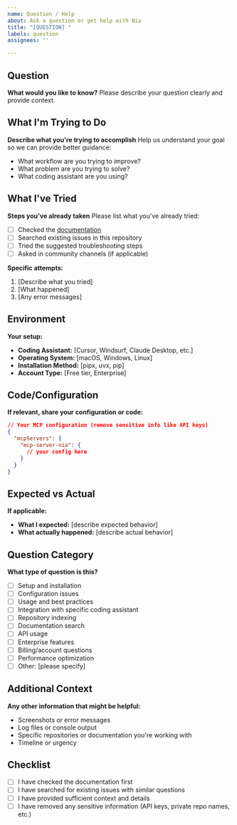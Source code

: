 ```yaml
---
name: Question / Help
about: Ask a question or get help with Nia
title: "[QUESTION] "
labels: question
assignees: ''

---
```


## Question
**What would you like to know?**
Please describe your question clearly and provide context.

## What I'm Trying to Do
**Describe what you're trying to accomplish**
Help us understand your goal so we can provide better guidance:
- What workflow are you trying to improve?
- What problem are you trying to solve?
- What coding assistant are you using?

## What I've Tried
**Steps you've already taken**
Please list what you've already tried:
- [ ] Checked the [documentation](https://docs.trynia.ai)
- [ ] Searched existing issues in this repository
- [ ] Tried the suggested troubleshooting steps
- [ ] Asked in community channels (if applicable)

**Specific attempts:**
1. [Describe what you tried]
2. [What happened]
3. [Any error messages]

## Environment
**Your setup:**
- **Coding Assistant:** [Cursor, Windsurf, Claude Desktop, etc.]
- **Operating System:** [macOS, Windows, Linux]
- **Installation Method:** [pipx, uvx, pip]
- **Account Type:** [Free tier, Enterprise]

## Code/Configuration
**If relevant, share your configuration or code:**

```json
// Your MCP configuration (remove sensitive info like API keys)
{
  "mcpServers": {
    "mcp-server-nia": {
      // your config here
    }
  }
}
```

## Expected vs Actual
**If applicable:**
- **What I expected:** [describe expected behavior]
- **What actually happened:** [describe actual behavior]

## Question Category
**What type of question is this?**
- [ ] Setup and installation
- [ ] Configuration issues
- [ ] Usage and best practices
- [ ] Integration with specific coding assistant
- [ ] Repository indexing
- [ ] Documentation search
- [ ] API usage
- [ ] Enterprise features
- [ ] Billing/account questions
- [ ] Performance optimization
- [ ] Other: [please specify]

## Additional Context
**Any other information that might be helpful:**
- Screenshots or error messages
- Log files or console output
- Specific repositories or documentation you're working with
- Timeline or urgency

## Checklist
- [ ] I have checked the documentation first
- [ ] I have searched for existing issues with similar questions
- [ ] I have provided sufficient context and details
- [ ] I have removed any sensitive information (API keys, private repo names, etc.)